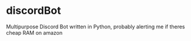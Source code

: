 # discordBot

Multipurpose Discord Bot written in Python, probably alerting me if theres cheap RAM on amazon 
